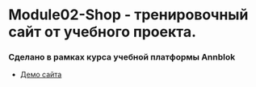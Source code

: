 # Module02-Shop - тренировочный сайт от учебного проекта.

### Сделано в рамках курса учебной платформы Annblok

* [Демо сайта](https://den7466.github.io/Module02-Shop/dist/)